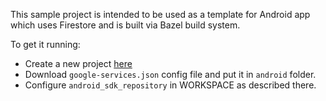 This sample project is intended to be used as a template for Android app which uses Firestore and is
built via Bazel build system.

To get it running:
* Create a new project [here](https://console.firebase.google.com/)
* Download `google-services.json` config file and put it in `android` folder.
* Configure `android_sdk_repository` in WORKSPACE as described there.

